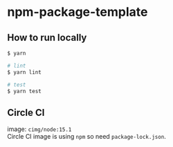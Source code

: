 # npm-package-template
## How to run locally

```zsh
$ yarn

# lint
$ yarn lint

# test
$ yarn test
```

## Circle CI
image: `cimg/node:15.1`   
Circle CI image is using `npm` so need `package-lock.json`.

